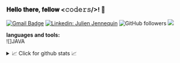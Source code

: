 ### 𝐇𝐞𝐥𝐥𝐨 𝐭𝐡𝐞𝐫𝐞, 𝐟𝐞𝐥𝐥𝐨𝐰 <𝚌𝚘𝚍𝚎𝚛𝚜/>! 👋
[![Gmail Badge](https://img.shields.io/badge/-julienjennequin59123@gmail.com-c14438?style=flat-square&logo=Gmail&logoColor=white&link=mailto:julienjennequin59123@gmail.com)](mailto:julienjennequin59123@gmail.com)
[![Linkedin: Julien Jennequin](https://img.shields.io/badge/-Linkedin-blue?style=flat-square&logo=Linkedin&logoColor=white&link=https://www.linkedin.com/in/julien-jennequin-3390871a1/)](https://www.linkedin.com/in/julien-jennequin-3390871a1/)
![GitHub followers](https://img.shields.io/github/followers/Alph420?label=Follow&style=social)
![](https://visitor-badge.glitch.me/badge?page_id=Alph420)

<!--
**Alph420/Alph420** is a ✨ _special_ ✨ repository because its `README.md` (this file) appears on your GitHub profile.

Here are some ideas to get you started:

- 🔭 I’m currently working on ...
- 🌱 I’m currently learning ...
- 👯 I’m looking to collaborate on ...
- 🤔 I’m looking for help with ...
- 💬 Ask me about ...
- 📫 How to reach me: ...
- 😄 Pronouns: ...
- ⚡ Fun fact: ...
-->


**languages and tools:**  
![]JAVA





<details>
<summary>📈 Click for github stats 📈</summary>
<p>
    <img alt = "GitHub Stats" src="https://github-readme-stats.vercel.app/api?username=Alph420&show_icons=true&hide=issues&icon_color=000000&hide_border=true&theme=radical">
    <br>
    <img alt = "Top Language" src="https://github-readme-stats.vercel.app/api/top-langs/?username=Alph420&hide=html,&hide_border=true&theme=radical"
</p>
</details>
